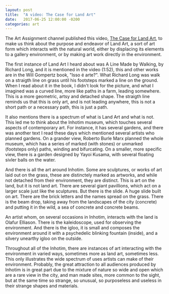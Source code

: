 ```yaml
---
layout: post
title:  "A video: The Case for Land Art"
date:   2017-06-25 12:00:00 -0200
categories: art
---
```


The Art Assignment channel published this video, <a href="https://www.youtube.com/watch?v=STW0eZDsKVg">
The Case for Land Art</a>, to make us think about the purpose and endeavor of Land Art, a sort of art
form which interacts with the natural world, either by displacing its elements to a gallery environment,
or by making art work directly in the environment.



The first instance of Land Art I heard about was A Line Made by Walking, by Richard Long, and it is
mentioned in the video (1:52), this and other works are in the Will Gompertz book, "Isso é arte?".
What Richard Long was walk on a straigth line on grass until his footsteps marked a line on the ground.
When I read about it in the book, I didn't look for the picture, and what I imagined was a curved line,
more like paths in a farm, leading somewhere. This is a more geometric, artsy and detached shape.
The straigth line reminds us that this is only art, and is not leading anywhere, this is not a short
path or a necessary path, this is just a path.



It also mentions there is a spectrum of what is Land Art and what is not. This led me to think about
the Inhotim museum, which touches several aspects of contemporary art. For instance, it has several
gardens, and there was another text I read these days which mentioned several artists who
planned gardens. On a grander view, Roberto Burle Marx planned the whole museum, which has a series
of marked (with stones) or unmarked (footsteps only) paths, winding and bifurcating. On a smaller,
more specific view, there is a garden designed by Yayoi Kusama, with several floating sivler balls
on the water.



And there is all the art around Inhotim. Some are sculptures, or works of art laid out on the grass,
these are distinctely marked as artworks, and while not detached from their environment, they
are distinct. This is art on the land, but it is not land art. There are several giant pavillions,
which act on a larger scale just like the sculptures. But there is the slide. A huge slide built
on art. There are the brick letters and the names spread on the grass. There is the beam drop,
taking away from the landscapes of the city (concrete) and putting it in the wild, a sea of
concrete and concrete beams.



An artist whom, on several occasions in Inhotim, interacts with the land is Olafur Elliason. There
is the kaleidoscope, used for observing the environment. And there is the igloo, it is small and composes
the environment around it with a psychedelic blinking fountain (inside), and a silvery unearthy igloo
on the outside.



Throughout all of the Inhotim, there are instances of art interacting with the environment in varied ways,
sometimes more as land art, sometimes less. This only illustrates the wide spectrum of uses artists
can make of their environment. Probably, the great attraction to all audiences produced by Inhotim
is in great part due to the mixture of nature so wide and open which are a rare view in the city,
and man made sites, more common to the sight, but at the same time so strange, so unusual,
so purposeless and useless in their strange shapes and materials.
